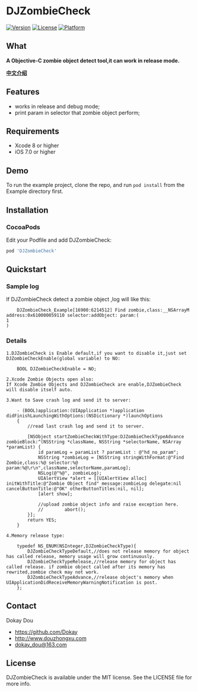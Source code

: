 DJZombieCheck
==========

[![Version](https://img.shields.io/cocoapods/v/DJZombieCheck.svg?style=flat)](http://cocoapods.org/pods/DJZombieCheck)
[![License](https://img.shields.io/cocoapods/l/DJZombieCheck.svg?style=flat)](http://cocoapods.org/pods/DJZombieCheck)
[![Platform](https://img.shields.io/cocoapods/p/DJZombieCheck.svg?style=flat)](http://cocoapods.org/pods/DJZombieCheck)

## What

__A Objective-C zombie object detect tool,it can work in release mode.__

[**中文介绍**](http://blog.douzhongxu.com/2017/08/ZombieObjectCheck/)

## Features
* works in release and debug mode;
* print param in selector that zombie object perform;

## Requirements
* Xcode 8 or higher
* iOS 7.0 or higher

## Demo

To run the example project, clone the repo, and run `pod install` from the Example directory first.


## Installation

###  CocoaPods
Edit your Podfile and add DJZombieCheck:

``` bash
pod 'DJZombieCheck'
```

## Quickstart

### Sample log
  If DJZombieCheck detect a zombie object ,log will like this:
```objc
    DJZombieCheck_Example[16900:6214512] Find zombie,class:__NSArrayM address:0x610000059110 selector:addObject: param:(
1
)
```

### Details
    1.DJZombieCheck is Enable default,if you want to disable it,just set  DJZombieCheckEnable(global variable) to NO:
```objc
    BOOL DJZombieCheckEnable = NO;
```

    2.Xcode Zombie Objects open also:
    If Xcode Zombie Objects and DJZombieCheck are enable,DJZombieCheck will disable itself auto.

    3.Want to Save crash log and send it to server:
```objc
	- (BOOL)application:(UIApplication *)application didFinishLaunchingWithOptions:(NSDictionary *)launchOptions
	{
	    //read last crash log and send it to server.
    
	    [NSObject startZombieCheckWithType:DJZombieCheckTypeAdvance zombieBlock:^(NSString *className, NSString *selectorName, NSArray *paramList) {
	        id paramLog = paramList ? paramList : @"hd_no_param";
	        NSString *zombieLog = [NSString stringWithFormat:@"Find Zombie,class:%@ selector:%@ param:%@\r\n",className,selectorName,paramLog];
	        NSLog(@"%@", zombieLog);
	        UIAlertView *alert = [[UIAlertView alloc] initWithTitle:@"Zombie Object find" message:zombieLog delegate:nil cancelButtonTitle:@"OK" otherButtonTitles:nil, nil];
	        [alert show];
        
	        //upload zombie object info and raise exception here.
	        //        abort();
	    }];
	    return YES;
	}
```
	4.Memory release type:
```objc
	typedef NS_ENUM(NSInteger,DJZombieCheckType){
	    DJZombieCheckTypeDefault,//does not release memory for object has called release, memory usage will grow continuously.
	    DJZombieCheckTypeRelease,//release memory for object has called release. if zombie object called after its memory has rewrited,zombie check may not work.
	    DJZombieCheckTypeAdvance,//release object's memory when UIApplicationDidReceiveMemoryWarningNotification is post.
	};
```


## Contact

Dokay Dou

- https://github.com/Dokay
- http://www.douzhongxu.com
- dokay_dou@163.com

## License

DJZombieCheck is available under the MIT license. See the LICENSE file for more info.
